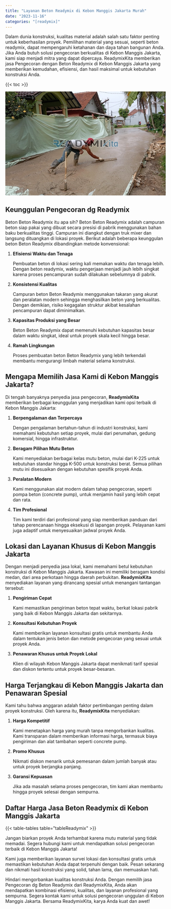 ```yaml
---
title: "Layanan Beton Readymix di Kebon Manggis Jakarta Murah"
date: "2023-11-16"
categories: "[readymix]"
---
```


Dalam dunia konstruksi, kualitas material adalah salah satu faktor penting untuk keberhasilan proyek. Pemilihan material yang sesuai, seperti beton readymix, dapat mempengaruhi ketahanan dan daya tahan bangunan Anda. Jika Anda butuh solusi pengecoran berkualitas di Kebon Manggis Jakarta, kami siap menjadi mitra yang dapat dipercaya. ReadymixKita memberikan jasa Pengecoran dengan Beton Readymix di Kebon Manggis Jakarta yang memberikan kemudahan, efisiensi, dan hasil maksimal untuk kebutuhan konstruksi Anda.

{{< toc >}}

![Layanan Beton Readymix di Kebon Manggis Jakarta Murah](/images/readymix/cor-readymix-26.jpg)

## Keunggulan Pengecoran dg Readymix

Beton Beton Readymix itu apa sih? Beton Beton Readymix adalah campuran beton siap pakai yang dibuat secara presisi di pabrik menggunakan bahan baku berkualitas tinggi. Campuran ini diangkut dengan truk mixer dan langsung dituangkan di lokasi proyek. Berikut adalah beberapa keunggulan beton Beton Readymix dibandingkan metode konvensional:

1. **Efisiensi Waktu dan Tenaga**

   Pembuatan beton di lokasi sering kali memakan waktu dan tenaga lebih. Dengan beton readymix, waktu pengerjaan menjadi jauh lebih singkat karena proses pencampuran sudah dilakukan sebelumnya di pabrik.

2. **Konsistensi Kualitas**

   Campuran beton Beton Readymix menggunakan takaran yang akurat dan peralatan modern sehingga menghasilkan beton yang berkualitas. Dengan demikian, risiko kegagalan struktur akibat kesalahan pencampuran dapat diminimalkan.

3. **Kapasitas Produksi yang Besar**

   Beton Beton Readymix dapat memenuhi kebutuhan kapasitas besar dalam waktu singkat, ideal untuk proyek skala kecil hingga besar.

4. **Ramah Lingkungan**

   Proses pembuatan beton Beton Readymix yang lebih terkendali membantu mengurangi limbah material selama konstruksi.

## Mengapa Memilih Jasa Kami di Kebon Manggis Jakarta?

Di tengah banyaknya penyedia jasa pengecoran, **ReadymixKita** memberikan berbagai keunggulan yang menjadikan kami opsi terbaik di Kebon Manggis Jakarta:

1. **Berpengalaman dan Terpercaya**

   Dengan pengalaman bertahun-tahun di industri konstruksi, kami memahami kebutuhan setiap proyek, mulai dari perumahan, gedung komersial, hingga infrastruktur.

2. **Beragam Pilihan Mutu Beton**

   Kami menyediakan berbagai kelas mutu beton, mulai dari K-225 untuk kebutuhan standar hingga K-500 untuk konstruksi berat. Semua pilihan mutu ini disesuaikan dengan kebutuhan spesifik proyek Anda.

3. **Peralatan Modern**

   Kami menggunakan alat modern dalam tahap pengecoran, seperti pompa beton (concrete pump), untuk menjamin hasil yang lebih cepat dan rata.

4. **Tim Profesional**

   Tim kami terdiri dari profesional yang siap memberikan panduan dari tahap perencanaan hingga eksekusi di lapangan proyek. Pelayanan kami juga adaptif untuk menyesuaikan jadwal proyek Anda.

## Lokasi dan Layanan Khusus di Kebon Manggis Jakarta

Dengan menjadi penyedia jasa lokal, kami memahami betul kebutuhan konstruksi di Kebon Manggis Jakarta. Kawasan ini memiliki beragam kondisi medan, dari area perkotaan hingga daerah perbukitan. **ReadymixKita** menyediakan layanan yang dirancang spesial untuk menangani tantangan tersebut:

1. **Pengiriman Cepat**

   Kami memastikan pengiriman beton tepat waktu, berkat lokasi pabrik yang baik di Kebon Manggis Jakarta dan sekitarnya.

2. **Konsultasi Kebutuhan Proyek**

   Kami memberikan layanan konsultasi gratis untuk membantu Anda dalam tentukan jenis beton dan metode pengecoran yang sesuai untuk proyek Anda.

3. **Penawaran Khusus untuk Proyek Lokal**

   Klien di wilayah Kebon Manggis Jakarta dapat menikmati tarif spesial dan diskon tertentu untuk proyek besar-besaran.

## Harga Terjangkau di Kebon Manggis Jakarta dan Penawaran Spesial

Kami tahu bahwa anggaran adalah faktor pertimbangan penting dalam proyek konstruksi. Oleh karena itu, **ReadymixKita** menyediakan:

1. **Harga Kompetitif**

   Kami menetapkan harga yang murah tanpa mengorbankan kualitas. Kami transparan dalam memberikan informasi harga, termasuk biaya pengiriman dan alat tambahan seperti concrete pump.

2. **Promo Khusus**

   Nikmati diskon menarik untuk pemesanan dalam jumlah banyak atau untuk proyek berjangka panjang.

3. **Garansi Kepuasan**

   Jika ada masalah selama proses pengecoran, tim kami akan membantu hingga proyek selesai dengan sempurna.

## Daftar Harga Jasa Beton Readymix di Kebon Manggis Jakarta

{{< table-tables table="tableReadymix" >}}

Jangan biarkan proyek Anda terhambat karena mutu material yang tidak memadai. Segera hubungi kami untuk mendapatkan solusi pengecoran terbaik di Kebon Manggis Jakarta!

Kami juga memberikan layanan survei lokasi dan konsultasi gratis untuk memastikan kebutuhan Anda dapat terpenuhi dengan baik. Pesan sekarang dan nikmati hasil konstruksi yang solid, tahan lama, dan memuaskan hati.

Hindari mengorbankan kualitas konstruksi Anda. Dengan memilih jasa Pengecoran dg Beton Readymix dari ReadymixKita, Anda akan mendapatkan kombinasi efisiensi, kualitas, dan layanan profesional yang sempurna. Segera kontak kami untuk solusi pengecoran unggulan di Kebon Manggis Jakarta. Bersama ReadymixKita, karya Anda kuat dan awet!